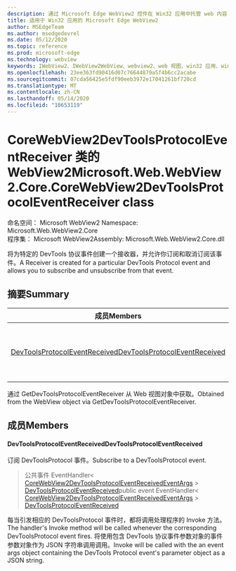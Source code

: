 ```yaml
---
description: 通过 Microsoft Edge WebView2 控件在 Win32 应用中托管 web 内容
title: 适用于 Win32 应用的 Microsoft Edge WebView2
author: MSEdgeTeam
ms.author: msedgedevrel
ms.date: 05/12/2020
ms.topic: reference
ms.prod: microsoft-edge
ms.technology: webview
keywords: IWebView2、IWebView2WebView、webview2、web 视图、win32 应用、win32、edge、ICoreWebView2、ICoreWebView2Controller、浏览器控件、边缘 html
ms.openlocfilehash: 23ee363fd90416d07c76644879a5f4b6cc2acabe
ms.sourcegitcommit: 07cda56425e5fdf90eeb3972e17041261bf720cd
ms.translationtype: MT
ms.contentlocale: zh-CN
ms.lasthandoff: 05/14/2020
ms.locfileid: "10653119"
---
```

# <span data-ttu-id="d643d-104">CoreWebView2DevToolsProtocolEventReceiver 类的 WebView2</span><span class="sxs-lookup"><span data-stu-id="d643d-104">Microsoft.Web.WebView2.Core.CoreWebView2DevToolsProtocolEventReceiver class</span></span> 

<span data-ttu-id="d643d-105">命名空间： Microsoft WebView2 </span><span class="sxs-lookup"><span data-stu-id="d643d-105">Namespace: Microsoft.Web.WebView2.Core</span></span>\
<span data-ttu-id="d643d-106">程序集： Microsoft WebView2</span><span class="sxs-lookup"><span data-stu-id="d643d-106">Assembly: Microsoft.Web.WebView2.Core.dll</span></span>

<span data-ttu-id="d643d-107">将为特定的 DevTools 协议事件创建一个接收器，并允许你订阅和取消订阅该事件。</span><span class="sxs-lookup"><span data-stu-id="d643d-107">A Receiver is created for a particular DevTools Protocol event and allows you to subscribe and unsubscribe from that event.</span></span>

## <span data-ttu-id="d643d-108">摘要</span><span class="sxs-lookup"><span data-stu-id="d643d-108">Summary</span></span>

 <span data-ttu-id="d643d-109">成员</span><span class="sxs-lookup"><span data-stu-id="d643d-109">Members</span></span>                        | <span data-ttu-id="d643d-110">描述</span><span class="sxs-lookup"><span data-stu-id="d643d-110">Descriptions</span></span>
--------------------------------|---------------------------------------------
[<span data-ttu-id="d643d-111">DevToolsProtocolEventReceived</span><span class="sxs-lookup"><span data-stu-id="d643d-111">DevToolsProtocolEventReceived</span></span>](#devtoolsprotocoleventreceived) | <span data-ttu-id="d643d-112">订阅 DevToolsProtocol 事件。</span><span class="sxs-lookup"><span data-stu-id="d643d-112">Subscribe to a DevToolsProtocol event.</span></span>

<span data-ttu-id="d643d-113">通过 GetDevToolsProtocolEventReceiver 从 Web 视图对象中获取。</span><span class="sxs-lookup"><span data-stu-id="d643d-113">Obtained from the WebView object via GetDevToolsProtocolEventReceiver.</span></span>

## <span data-ttu-id="d643d-114">成员</span><span class="sxs-lookup"><span data-stu-id="d643d-114">Members</span></span>

#### <span data-ttu-id="d643d-115">DevToolsProtocolEventReceived</span><span class="sxs-lookup"><span data-stu-id="d643d-115">DevToolsProtocolEventReceived</span></span> 

<span data-ttu-id="d643d-116">订阅 DevToolsProtocol 事件。</span><span class="sxs-lookup"><span data-stu-id="d643d-116">Subscribe to a DevToolsProtocol event.</span></span>

> <span data-ttu-id="d643d-117">公共事件 EventHandler< [CoreWebView2DevToolsProtocolEventReceivedEventArgs](microsoft-web-webview2-core-corewebview2devtoolsprotocoleventreceivedeventargs.md)  >  [DevToolsProtocolEventReceived](#devtoolsprotocoleventreceived)</span><span class="sxs-lookup"><span data-stu-id="d643d-117">public event EventHandler< [CoreWebView2DevToolsProtocolEventReceivedEventArgs](microsoft-web-webview2-core-corewebview2devtoolsprotocoleventreceivedeventargs.md) > [DevToolsProtocolEventReceived](#devtoolsprotocoleventreceived)</span></span>

<span data-ttu-id="d643d-118">每当引发相应的 DevToolsProtocol 事件时，都将调用处理程序的 Invoke 方法。</span><span class="sxs-lookup"><span data-stu-id="d643d-118">The handler's Invoke method will be called whenever the corresponding DevToolsProtocol event fires.</span></span> <span data-ttu-id="d643d-119">将使用包含 DevTools 协议事件参数对象的事件参数对象作为 JSON 字符串调用调用。</span><span class="sxs-lookup"><span data-stu-id="d643d-119">Invoke will be called with the an event args object containing the DevTools Protocol event's parameter object as a JSON string.</span></span>

